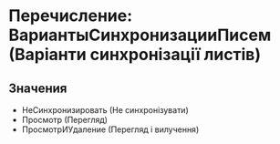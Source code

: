 ﻿# Перечисление: ВариантыСинхронизацииПисем (Варіанти синхронізації листів)

## Значения

- НеСинхронизировать (Не синхронізувати)
- Просмотр (Перегляд)
- ПросмотрИУдаление (Перегляд і вилучення)

